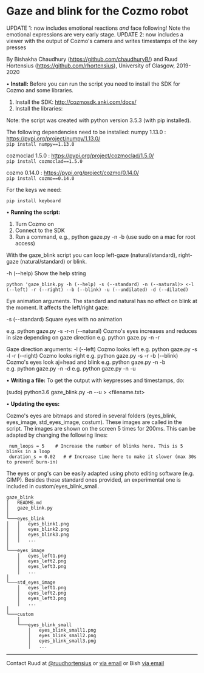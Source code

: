 # Gaze and blink for the Cozmo robot

UPDATE 1: now includes emotional reactions *and* face following! Note the emotional expressions are very early stage.
UPDATE 2: now includes a viewer with the output of Cozmo's camera and writes timestamps of the key presses

By Bishakha Chaudhury (https://github.com/chaudhuryB/) and Ruud Hortensius (https://github.com/rhortensius), University of Glasgow, 2019-2020

•	**Install:**
Before you can run the script you need to install the SDK for Cozmo and some libraries.
1.	Install the SDK: http://cozmosdk.anki.com/docs/ 
2.	Install the libraries: 

Note: the script was created with python version 3.5.3 (with pip installed). 

The following dependencies need to be installed:
numpy 1.13.0    : https://pypi.org/project/numpy/1.13.0/  
```pip install numpy==1.13.0```   

cozmoclad 1.5.0 : https://pypi.org/project/cozmoclad/1.5.0/  
```pip install cozmoclad==1.5.0```   

cozmo 0.14.0    : https://pypi.org/project/cozmo/0.14.0/  
```pip install cozmo==0.14.0```   

For the keys we need:

```pip install keyboard```   

•	**Running the script:**
1.	Turn Cozmo on
2.	Connect to the SDK
3.	Run a command, e.g., python gaze.py -n -b (use sudo on a mac for root access)

With the gaze_blink script you can loop left-gaze (natural/standard), right-gaze (natural/standard) or blink. 

-h (--help)				Show the help string

```python 'gaze_blink.py -h (--help) -s (--standard) -n (--natural)> <-l (--left) -r (--right) --b (--blink) -u (--undilated) -d (--dilated)```

Eye animation arguments. The standard and natural has no effect on blink at the moment. It affects the left/right gaze:

-s (--standard)				Square eyes with no animation
                   
e.g. python gaze.py -s -r-n (--natural)	Cozmo's eyes increases and reduces in size depending on gaze direction 
e.g. python gaze.py -n -r

Gaze direction arguments:
-l (--left)    					Cozmo looks left
e.g. python gaze.py -s -l -r (--right)		Cozmo looks right
e.g. python gaze.py -s -r -b (--blink)		Cozmo's eyes look aj=head and blink
e.g. python gaze.py -n -b 		
e.g. python gaze.py -n -d
e.g. python gaze.py -n -u 		 		

•	**Writing a file:**
To get the output with keypresses and timestamps, do:

(sudo) python3.6 gaze_blink.py -n --u > <filename.txt>

•	**Updating the eyes:**

Cozmo's eyes are bitmaps and stored in several folders (eyes_blink, eyes_image, std_eyes_image, costum). These images are called in the script. The images are shown on the screen 5 times for 200ms. This can be adapted by changing the following lines:

```
 num_loops = 5    # Increase the number of blinks here. This is 5 blinks in a loop
 duration_s = 0.02   # # Increase time here to make it slower (max 30s to prevent burn-in)
```

The eyes or png's can be easily adapted using photo editing software (e.g. GIMP). Besides these standard ones provided, an experimental one is included in custom/eyes_blink_small.


```
gaze_blink
│   README.md
│   gaze_blink.py    
│
└───eyes_blink
│   │   eyes_blink1.png
│   │   eyes_blink2.png
│   │   eyes_blink3.png
│   │   ...
│   
└───eyes_image
    │   eyes_left1.png
    │   eyes_left2.png
    │   eyes_left3.png
    │   ...
│   
└───std_eyes_image
    │   eyes_left1.png
    │   eyes_left2.png
    │   eyes_left3.png
    │   ...
│   
└───custom
    │   
    └───eyes_blink_small
        │   eyes_blink_small1.png
        │   eyes_blink_small2.png
        │   eyes_blink_small3.png
        │   ...
```

-----
Contact Ruud at [@ruudhortensius](https://www.twitter.com/ruudhortensius) or [via email](mailto:ruud.hortensius@glasgow.ac.uk) or Bish [via email](mailto:Bishakha.Chaudhury@glasgow.ac.uk)
